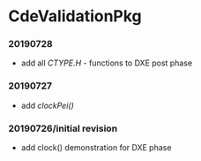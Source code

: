# CdeValidationPkg

### 20190728
* add all <em>CTYPE.H</em> - functions to DXE post phase

### 20190727
* add <em>clockPei()</em>

###	20190726/initial revision
* add clock() demonstration for DXE phase
